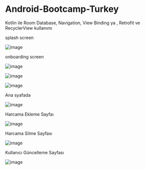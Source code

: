 # Android-Bootcamp-Turkey
Kotlin ile Room Database, Navigation, View Binding ya , Retrofit ve RecyclerView kullanımı


 splash screen

![image](https://user-images.githubusercontent.com/18375961/117553277-4324df80-b059-11eb-9da5-30a187493877.png)

 onboarding screen

![image](https://user-images.githubusercontent.com/18375961/117553235-f80acc80-b058-11eb-97a2-d237982c4064.png)

![image](https://user-images.githubusercontent.com/18375961/117553244-09ec6f80-b059-11eb-8d7f-dc735ae3225c.png)

![image](https://user-images.githubusercontent.com/18375961/117553254-18d32200-b059-11eb-9de4-0264b215d7af.png)

Ana syafada

![image](https://user-images.githubusercontent.com/18375961/117553191-b417c780-b058-11eb-8597-60d67461b4d1.png)

Harcama Ekleme Sayfaı

![image](https://user-images.githubusercontent.com/18375961/117553290-60f24480-b059-11eb-94b9-74b738bfe732.png)

Harcama Silme Sayfası

![image](https://user-images.githubusercontent.com/18375961/117553313-84b58a80-b059-11eb-8eb1-99c43efe163c.png)

Kullanıcı Güncelleme Sayfası

![image](https://user-images.githubusercontent.com/18375961/117553395-17562980-b05a-11eb-8b02-0a68544fbe2a.png)
